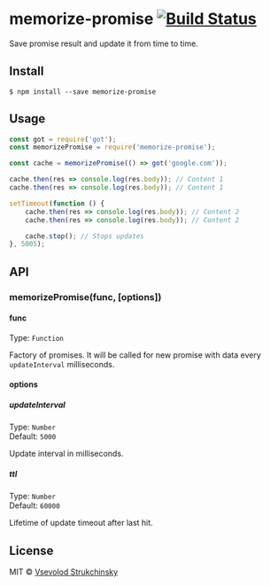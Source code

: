 # memorize-promise [![Build Status](https://travis-ci.org/floatdrop/memorize-promise.svg?branch=master)](https://travis-ci.org/floatdrop/memorize-promise)

Save promise result and update it from time to time.


## Install

```
$ npm install --save memorize-promise
```


## Usage

```js
const got = require('got');
const memorizePromise = require('memorize-promise');

const cache = memorizePromise(() => got('google.com'));

cache.then(res => console.log(res.body)); // Content 1
cache.then(res => console.log(res.body)); // Content 1

setTimeout(function () {
	cache.then(res => console.log(res.body)); // Content 2
	cache.then(res => console.log(res.body)); // Content 2

	cache.stop(); // Stops updates
}, 5005);
```


## API

### memorizePromise(func, [options])

#### func

Type: `Function`

Factory of promises. It will be called for new promise with data every `updateInterval` milliseconds.

#### options

##### updateInterval

Type: `Number`  
Default: `5000`

Update interval in milliseconds.

##### ttl

Type: `Number`  
Default: `60000`

Lifetime of update timeout after last hit.


## License

MIT © [Vsevolod Strukchinsky](http://github.com/floatdrop)
